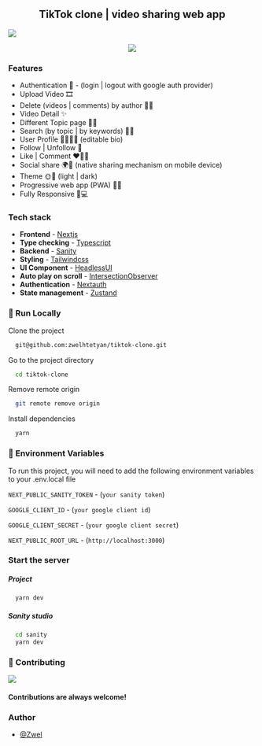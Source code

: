 <h2 align='center'>TikTok clone | video sharing web app</h2>

![](https://dev-to-uploads.s3.amazonaws.com/uploads/articles/8ia7odl3vkqcurq6v91s.png)

<p align='center'>
  <img  src='https://dev-to-uploads.s3.amazonaws.com/uploads/articles/6z1029fv99zdmni361i3.png' />
</p>

### Features

- Authentication 🔑 - (login | logout with google auth provider)
- Upload Video 🎞
- Delete (videos | comments) by author 🤔🫣
- Video Detail ✨
- Different Topic page 👀✨
- Search (by topic | by keywords) 👀🔎
- User Profile 🧸👩🏿‍💻 (editable bio)
- Follow | Unfollow 👥
- Like | Comment ❤️‍🔥💬
- Social share 🌍🚀 (native sharing mechanism on mobile device)
- Theme 🌞🌙 (light | dark)
- Progressive web app (PWA) 🚀🔥
- Fully Responsive 📱💻

### Tech stack

- **Frontend** - [Nextjs](https://nextjs.org/)
- **Type checking** - [Typescript](https://www.typescriptlang.org/)
- **Backend** - [Sanity](https://www.sanity.io/)
- **Styling** - [Tailwindcss](https://tailwindcss.com/)
- **UI Component** - [HeadlessUI](https://headlessui.com/)
- **Auto play on scroll** - [IntersectionObserver](https://developer.mozilla.org/en-US/docs/Web/API/Intersection_Observer_API)
- **Authentication** - [Nextauth](https://next-auth.js.org/)
- **State management** - [Zustand](https://zustand-demo.pmnd.rs/)

<!-- Run Locally -->

### :running: Run Locally

Clone the project

```bash
  git@github.com:zwelhtetyan/tiktok-clone.git
```

Go to the project directory

```bash
  cd tiktok-clone
```

Remove remote origin

```bash
  git remote remove origin
```

Install dependencies

```bash
  yarn
```

### :key: Environment Variables

To run this project, you will need to add the following environment variables to your .env.local file

`NEXT_PUBLIC_SANITY_TOKEN` - (`your sanity token`)

`GOOGLE_CLIENT_ID` - (`your google client id`)

`GOOGLE_CLIENT_SECRET` - (`your google client secret`)

`NEXT_PUBLIC_ROOT_URL` - (`http://localhost:3000`)

### Start the server

##### Project

```bash
  yarn dev
```

##### Sanity studio

```bash
  cd sanity
  yarn dev
```

<!-- Contributing -->

### :wave: Contributing

<a href="https://github.com/Louis3797/awesome-readme-template/graphs/contributors">
  <img src="https://contrib.rocks/image?repo=Louis3797/awesome-readme-template" />
</a>

#### Contributions are always welcome!

<!-- Contact -->

### Author

- [@Zwel](https://www.linkedin.com/in/zwelhtetyan/)
